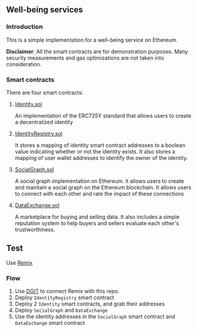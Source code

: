 
## Well-being services

### Introduction

This is a simple implementation for a well-being service on Ethereum.

**Disclaimer**: All the smart contracts are for demonstration purposes. Many security measurements and gas optimizations are not taken into consideration.

### Smart contracts

There are four smart contracts:

1. [Identity.sol](https://github.com/peterblockman/well-being-service/blob/main/contracts/Identity.sol)

    An implementation of the ERC725Y standard that allows users to create a decentralized identity

2. [IdentityRegistry.sol](https://github.com/peterblockman/well-being-service/blob/main/contracts/IdentityRegistry.sol)

    It stores a mapping of identity smart contract addresses to a boolean value indicating whether or not the identity exists. It also stores a mapping of user wallet addresses to identify the owner of the identity.

3. [SocialGraph.sol](https://github.com/peterblockman/well-being-service/blob/main/contracts/SocialGraph.sol)

    A social graph implementation on Ethereum. it allows users to create and maintain a social graph on the Ethereum blockchain. It allows users to connect with each other and rate the impact of these connections

4. [DataExchange.sol](https://github.com/peterblockman/well-being-service/blob/main/contracts/DataExchange.sol)

    A marketplace for buying and selling data. It also includes a simple reputation system to help buyers and sellers evaluate each other's trustworthiness.

## Test 
Use [Remix](https://remix.ethereum.org/)
### Flow
 1. Use [DGIT](https://medium.com/remix-ide/github-in-remix-ide-356de378f7da) to connect Remix with this repo.
 2. Deploy `IdentityRegistry` smart contract
 3. Deploy 2 `Identity` smart contracts, and grab their addresses
 4. Deploy `SocialGraph` and `DataExchange`
 5. Use the identity addresses in the `SocialGraph` smart contract and `DataExchange` smart contract
